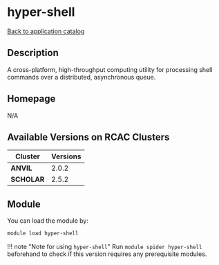 # hyper-shell

[Back to application catalog](../app_catalog.md)

## Description

A cross-platform, high-throughput computing utility for processing shell commands over a distributed, asynchronous queue.

## Homepage

N/A

## Available Versions on RCAC Clusters

|Cluster|Versions|
|---|---|
**ANVIL**|2.0.2
**SCHOLAR**|2.5.2

## Module

You can load the module by:

```bash
module load hyper-shell
```

!!! note "Note for using `hyper-shell`"
    Run `module spider hyper-shell` beforehand to check if this version requires any prerequisite modules.
